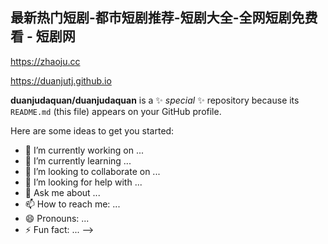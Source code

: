 ## 最新热门短剧-都市短剧推荐-短剧大全-全网短剧免费看 - 短剧网


<https://zhaoju.cc>

<https://duanjutj.github.io>

**duanjudaquan/duanjudaquan** is a ✨ _special_ ✨ repository because its `README.md` (this file) appears on your GitHub profile.

Here are some ideas to get you started:

- 🔭 I’m currently working on ...
- 🌱 I’m currently learning ...
- 👯 I’m looking to collaborate on ...
- 🤔 I’m looking for help with ...
- 💬 Ask me about ...
- 📫 How to reach me: ...
- 😄 Pronouns: ...
- ⚡ Fun fact: ...
-->
